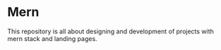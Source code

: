 # Mern
 This repository is all about designing and development of projects with mern stack and landing pages.
